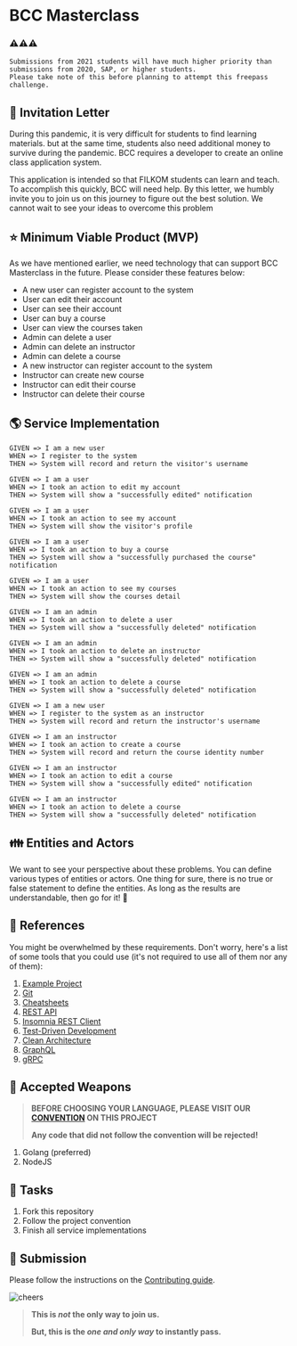 # BCC Masterclass

### ⚠️⚠️⚠️
```
Submissions from 2021 students will have much higher priority than submissions from 2020, SAP, or higher students.
Please take note of this before planning to attempt this freepass challenge.
```
## :love_letter: Invitation Letter

During this pandemic, it is very difficult for students to find learning materials. but at the same time, students also need additional money to survive during the pandemic. BCC requires a developer to create an online class application system.

This application is intended so that FILKOM students can learn and teach. To accomplish this quickly, BCC will need help. By this letter, we humbly invite you to join us on this journey to figure out the best solution. We cannot wait to see your ideas to overcome this problem

## :star: Minimum Viable Product (MVP)

As we have mentioned earlier, we need technology that can support BCC Masterclass in the future. Please consider these features below:

* A new user can register account to the system
* User can edit their account
* User can see their account
* User can buy a course
* User can view the courses taken
* Admin can delete a user
* Admin can delete an instructor
* Admin can delete a course
* A new instructor can register account to the system
* Instructor can create new course
* Instructor can edit their course
* Instructor can delete their course

## :earth_americas: Service Implementation

```text
GIVEN => I am a new user
WHEN => I register to the system
THEN => System will record and return the visitor's username

GIVEN => I am a user
WHEN => I took an action to edit my account
THEN => System will show a "successfully edited" notification

GIVEN => I am a user
WHEN => I took an action to see my account
THEN => System will show the visitor's profile

GIVEN => I am a user
WHEN => I took an action to buy a course
THEN => System will show a "successfully purchased the course" notification

GIVEN => I am a user
WHEN => I took an action to see my courses
THEN => System will show the courses detail

GIVEN => I am an admin
WHEN => I took an action to delete a user
THEN => System will show a "successfully deleted" notification

GIVEN => I am an admin
WHEN => I took an action to delete an instructor
THEN => System will show a "successfully deleted" notification

GIVEN => I am an admin
WHEN => I took an action to delete a course
THEN => System will show a "successfully deleted" notification

GIVEN => I am a new user
WHEN => I register to the system as an instructor
THEN => System will record and return the instructor's username

GIVEN => I am an instructor
WHEN => I took an action to create a course
THEN => System will record and return the course identity number

GIVEN => I am an instructor
WHEN => I took an action to edit a course
THEN => System will show a "successfully edited" notification

GIVEN => I am an instructor
WHEN => I took an action to delete a course
THEN => System will show a "successfully deleted" notification
```

## :family: Entities and Actors

We want to see your perspective about these problems. You can define various types of entities or actors. One thing for sure, there is no true or false statement to define the entities. As long as the results are understandable, then go for it! :rocket:

## :blue_book: References

You might be overwhelmed by these requirements. Don't worry, here's a list of some tools that you could use (it's not required to use all of them nor any of them):

1. [Example Project](https://github.com/meong1234/fintech)
2. [Git](https://try.github.io/)
3. [Cheatsheets](https://devhints.io/)
4. [REST API](https://restfulapi.net/)
5. [Insomnia REST Client](https://insomnia.rest/)
6. [Test-Driven Development](https://www.freecodecamp.org/news/test-driven-development-what-it-is-and-what-it-is-not-41fa6bca02a2/)
7. [Clean Architecture](https://blog.cleancoder.com/uncle-bob/2012/08/13/the-clean-architecture.html)
8. [GraphQL](https://graphql.org/)
9. [gRPC](https://grpc.io/)

## :hocho: Accepted Weapons

> **BEFORE CHOOSING YOUR LANGUAGE, PLEASE VISIT OUR [CONVENTION](CONVENTION.md) ON THIS PROJECT**
>
> **Any code that did not follow the convention will be rejected!**

1. Golang (preferred)
2. NodeJS

## :school_satchel: Tasks

1. Fork this repository
2. Follow the project convention
3. Finish all service implementations

## :gift: Submission

Please follow the instructions on the [Contributing guide](CONTRIBUTING.md).

![cheers](https://media.giphy.com/media/kv5fbxHVAEOjrHeCLk/giphy.gif)

> **This is *not* the only way to join us.**
>
> **But, this is the *one and only way* to instantly pass.**

